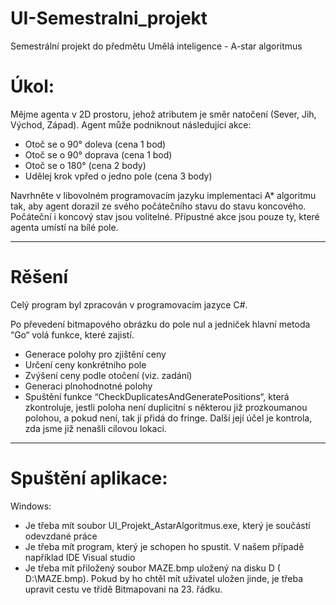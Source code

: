 # UI-Semestralni_projekt
Semestrální projekt do předmětu Umělá inteligence - A-star algoritmus

# Úkol:
Mějme agenta v 2D prostoru, jehož atributem je směr natočení (Sever, Jih, Východ, Západ). Agent může podniknout následující akce:
- Otoč se o 90° doleva (cena 1 bod)
- Otoč se o 90° doprava (cena 1 bod)
- Otoč se o 180° (cena 2 body)
- Udělej krok vpřed o jedno pole (cena 3 body)

Navrhněte v libovolném programovacím jazyku implementaci A* algoritmu tak, aby agent dorazil ze svého počátečního stavu do stavu koncového. Počáteční i koncový stav jsou volitelné. Přípustné akce jsou pouze ty, které agenta umístí na bílé pole.
**********
# Rěšení
Celý program byl zpracován v programovacím jazyce C#. 

Po převedení bitmapového obrázku do pole nul a jedniček hlavní metoda “Go“ volá funkce, které zajistí.
- Generace polohy pro zjištění ceny
- Určení ceny konkrétního pole
- Zvýšení ceny podle otočení (viz. zadání)
- Generaci plnohodnotné polohy
- Spuštění funkce “CheckDuplicatesAndGeneratePositions“, která zkontroluje, jestli poloha není duplicitní s některou již prozkoumanou polohou, a pokud není, tak jí přidá do fringe. Další její účel je kontrola, zda jsme již nenašli cílovou lokaci.

*****************************
# Spuštění aplikace:
Windows:
- Je třeba mít soubor UI_Projekt_AstarAlgoritmus.exe, který je součástí odevzdané práce
- Je třeba mít program, který je schopen ho spustit. V našem případě například IDE Visual studio
- Je třeba mít přiložený soubor MAZE.bmp uložený na disku D ( D:\MAZE.bmp). Pokud by ho chtěl mít uživatel uložen jinde, je třeba upravit cestu ve třídě Bitmapovani na 23. řádku.
